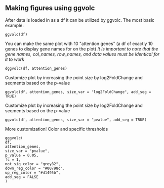 ## Making figures using ggvolc

After data is loaded in as a df it can be utilized by ggvolc. The most basic example:

	ggvolc(df)

You can make the same plot with 10 "attention genes" (a df of exactly 10 genes to display gene names for on the plot)
*It is important to note that the gene names, col_names, row_names, and data values must be identical for it to work*

	dggvolc(df, attention_genes)

 Customize plot by increasing the point size by log2FoldChange and seqments based on the p-value

	ggvolc(df, attention_genes, size_var = "log2FoldChange", add_seg = TRUE)

 Customize plot by increasing the point size by log2FoldChange and seqments based on the p-value

	ggvolc(df, attention_genes, size_var = "pvalue", add_seg = TRUE)

 More customization! Color and specific thresholds
 
	gggvolc(
    df, 
    attention_genes,
    size_var = "pvalue",
    p_value = 0.05,
    fc = 1,
    not_sig_color = "grey82",
    down_reg_color = "#00798c",
    up_reg_color = "#d1495b",
    add_seg = FALSE
    )
